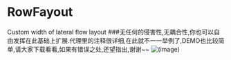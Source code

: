 # RowFayout
Custom width of lateral flow layout
###无任何的侵害性,无耦合性,你也可以自由发挥在此基础上扩展.代理里的注释很详细,在此就不一一举例了,DEMO也比较简单,请大家下载看看,如果有错误之处,还望指出,谢谢~~
![(image)](http://upload.ouliu.net/i/20161121004724ak3rt.png)
